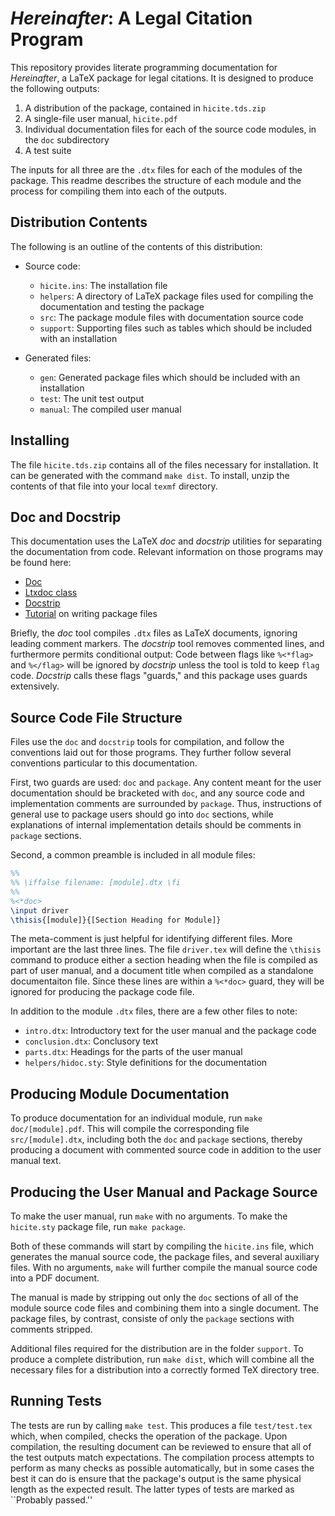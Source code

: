 # *Hereinafter*: A Legal Citation Program

This repository provides literate programming documentation for *Hereinafter*, a
LaTeX package for legal citations. It is designed to produce the following
outputs:

1. A distribution of the package, contained in `hicite.tds.zip`
2. A single-file user manual, `hicite.pdf`
3. Individual documentation files for each of the source code modules, in the
   `doc` subdirectory
4. A test suite

The inputs for all three are the `.dtx` files for each of the modules of the
package. This readme describes the structure of each module and the process for
compiling them into each of the outputs.

## Distribution Contents

The following is an outline of the contents of this distribution:

- Source code:
  - `hicite.ins`: The installation file
  - `helpers`: A directory of LaTeX package files used for compiling the
    documentation and testing the package
  - `src`: The package module files with documentation source code
  - `support`: Supporting files such as tables which should be included with an
    installation

- Generated files:
  - `gen`: Generated package files which should be included with an installation
  - `test`: The unit test output
  - `manual`: The compiled user manual

## Installing

The file `hicite.tds.zip` contains all of the files necessary for installation.
It can be generated with the command `make dist`. To install, unzip the contents
of that file into your local `texmf` directory.

## Doc and Docstrip

This documentation uses the LaTeX *doc* and *docstrip* utilities for separating
the documentation from code. Relevant information on those programs may be found
here:

- [Doc](http://mirrors.ctan.org/macros/latex/base/doc.pdf)
- [Ltxdoc class](https://mirrors.ctan.org/macros/latex/base/ltxdoc.pdf)
- [Docstrip](https://mirrors.ctan.org/tex-archive/macros/latex/base/docstrip.pdf)
- [Tutorial](https://tug.org/TUGboat/tb29-2/tb92pakin.pdf) on writing package
  files

Briefly, the *doc* tool compiles `.dtx` files as LaTeX documents, ignoring
leading comment markers. The *docstrip* tool removes commented lines, and
furthermore permits conditional output: Code between flags like `%<*flag>` and
`%</flag>` will be ignored by *docstrip* unless the tool is told to keep
`flag` code. *Docstrip* calls these flags "guards," and this package uses guards
extensively.


## Source Code File Structure

Files use the `doc` and `docstrip` tools for compilation, and follow the
conventions laid out for those programs. They further follow several
conventions particular to this documentation.

First, two guards are used: `doc` and `package`. Any content meant for the user
documentation should be bracketed with `doc`, and any source code and
implementation comments are surrounded by `package`. Thus, instructions of
general use to package users should go into `doc` sections, while explanations
of internal implementation details should be comments in `package` sections.

Second, a common preamble is included in all module files:
```tex
%%
%% \iffalse filename: [module].dtx \fi
%%
%<*doc>
\input driver
\thisis{[module]}{[Section Heading for Module]}
```
The meta-comment is just helpful for identifying different files. More important
are the last three lines. The file `driver.tex` will define the `\thisis`
command to produce either a section heading when the file is compiled as part of
user manual, and a document title when compiled as a standalone
documentaiton file. Since these lines are within a `%<*doc>` guard, they will be
ignored for producing the package code file.

In addition to the module `.dtx` files, there are a few other files to note:

- `intro.dtx`: Introductory text for the user manual and the package code
- `conclusion.dtx`: Conclusory text
- `parts.dtx`: Headings for the parts of the user manual
- `helpers/hidoc.sty`: Style definitions for the documentation

## Producing Module Documentation

To produce documentation for an individual module, run `make doc/[module].pdf`.
This will compile the corresponding file `src/[module].dtx`, including both the
`doc` and `package` sections, thereby producing a
document with commented source code in addition to the user manual text.

## Producing the User Manual and Package Source

To make the user manual, run `make` with no arguments. To make the `hicite.sty`
package file, run `make package`.

Both of these commands will start by compiling the `hicite.ins` file, which
generates the manual source code, the package files, and several auxiliary
files. With no arguments, `make` will further compile the manual source code
into a PDF document.

The manual is made by stripping out only the `doc` sections of all of the module
source code files and combining them into a single document. The package files,
by contrast, consiste of only the `package` sections with comments stripped.

Additional files required for the distribution are in the folder `support`. To
produce a complete distribution, run `make dist`, which will combine all the
necessary files for a distribution into a correctly formed TeX directory tree.

## Running Tests

The tests are run by calling `make test`. This produces a file `test/test.tex`
which, when compiled, checks the operation of the package. Upon compilation, the
resulting document can be reviewed to ensure that all of the test outputs match
expectations. The compilation process attempts to perform as many checks as
possible automatically, but in some cases the best it can do is ensure that the
package's output is the same physical length as the expected result. The latter
types of tests are marked as ``Probably passed.''


